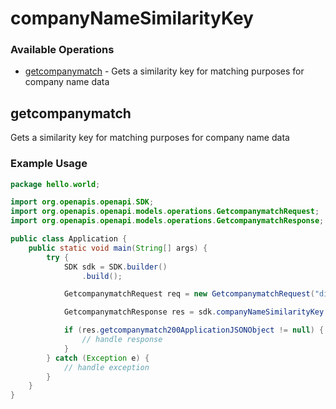 # companyNameSimilarityKey

### Available Operations

* [getcompanymatch](#getcompanymatch) - Gets a similarity key for matching purposes for company name data

## getcompanymatch

Gets a similarity key for matching purposes for company name data

### Example Usage

```java
package hello.world;

import org.openapis.openapi.SDK;
import org.openapis.openapi.models.operations.GetcompanymatchRequest;
import org.openapis.openapi.models.operations.GetcompanymatchResponse;

public class Application {
    public static void main(String[] args) {
        try {
            SDK sdk = SDK.builder()
                .build();

            GetcompanymatchRequest req = new GetcompanymatchRequest("distinctio", "quibusdam");            

            GetcompanymatchResponse res = sdk.companyNameSimilarityKey.getcompanymatch(req);

            if (res.getcompanymatch200ApplicationJSONObject != null) {
                // handle response
            }
        } catch (Exception e) {
            // handle exception
        }
    }
}
```
